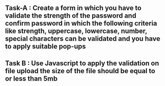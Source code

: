 ## Task-A : Create a form in which you have to validate the strength of the password and confirm password in which the following criteria like strength, uppercase, lowercase, number, special characters can be validated and you have to apply suitable pop-ups

## Task B : Use Javascript to apply the validation on file upload the size of the file should be equal to or less than 5mb 